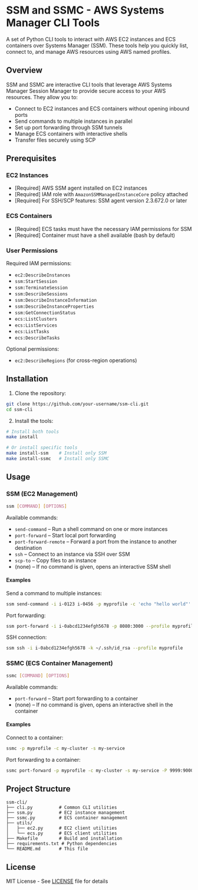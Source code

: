 # SSM and SSMC - AWS Systems Manager CLI Tools

A set of Python CLI tools to interact with AWS EC2 instances and ECS containers over Systems Manager (SSM). These tools help you quickly list, connect to, and manage AWS resources using AWS named profiles.

## Overview

SSM and SSMC are interactive CLI tools that leverage AWS Systems Manager Session Manager to provide secure access to your AWS resources. They allow you to:
- Connect to EC2 instances and ECS containers without opening inbound ports
- Send commands to multiple instances in parallel
- Set up port forwarding through SSM tunnels
- Manage ECS containers with interactive shells
- Transfer files securely using SCP

## Prerequisites

### EC2 Instances
- [Required] AWS SSM agent installed on EC2 instances
- [Required] IAM role with `AmazonSSMManagedInstanceCore` policy attached
- [Required] For SSH/SCP features: SSM agent version 2.3.672.0 or later

### ECS Containers
- [Required] ECS tasks must have the necessary IAM permissions for SSM
- [Required] Container must have a shell available (bash by default)

### User Permissions
Required IAM permissions:
- `ec2:DescribeInstances`
- `ssm:StartSession`
- `ssm:TerminateSession`
- `ssm:DescribeSessions`
- `ssm:DescribeInstanceInformation`
- `ssm:DescribeInstanceProperties`
- `ssm:GetConnectionStatus`
- `ecs:ListClusters`
- `ecs:ListServices`
- `ecs:ListTasks`
- `ecs:DescribeTasks`

Optional permissions:
- `ec2:DescribeRegions` (for cross-region operations)

## Installation

1. Clone the repository:
```bash
git clone https://github.com/your-username/ssm-cli.git
cd ssm-cli
```

2. Install the tools:
```bash
# Install both tools
make install

# Or install specific tools
make install-ssm    # Install only SSM
make install-ssmc   # Install only SSMC
```

## Usage

### SSM (EC2 Management)

```bash
ssm [COMMAND] [OPTIONS]
```

Available commands:
- `send-command` – Run a shell command on one or more instances
- `port-forward` – Start local port forwarding
- `port-forward-remote` – Forward a port from the instance to another destination
- `ssh` – Connect to an instance via SSH over SSM
- `scp-to` – Copy files to an instance
- (none) – If no command is given, opens an interactive SSM shell

#### Examples

Send a command to multiple instances:
```bash
ssm send-command -i i-0123 i-0456 -p myprofile -c 'echo "hello world"'
```

Port forwarding:
```bash
ssm port-forward -i i-0abcd1234efgh5678 -p 8080:3000 --profile myprofile
```

SSH connection:
```bash
ssm ssh -i i-0abcd1234efgh5678 -k ~/.ssh/id_rsa --profile myprofile
```

### SSMC (ECS Container Management)

```bash
ssmc [COMMAND] [OPTIONS]
```

Available commands:
- `port-forward` – Start port forwarding to a container
- (none) – If no command is given, opens an interactive shell in the container

#### Examples

Connect to a container:
```bash
ssmc -p myprofile -c my-cluster -s my-service
```

Port forwarding to a container:
```bash
ssmc port-forward -p myprofile -c my-cluster -s my-service -P 9999:9000
```

## Project Structure

```
ssm-cli/
├── cli.py          # Common CLI utilities
├── ssm.py          # EC2 instance management
├── ssmc.py         # ECS container management
├── utils/
│   ├── ec2.py      # EC2 client utilities
│   └── ecs.py      # ECS client utilities
├── Makefile        # Build and installation
├── requirements.txt # Python dependencies
└── README.md       # This file
```

## License

MIT License - See [LICENSE](LICENSE) file for details